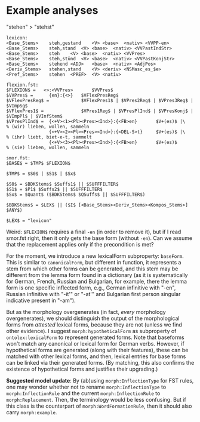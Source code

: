 # Example analyses

"stehen" > "stehst"

    lexicon:
    <Base_Stems>	steh,gestand	<V>	<base>	<nativ>	<VVPP-en>
    <Base_Stems>	steh,stand	<V>	<base>	<nativ>	<VVPastIndStr>
    <Base_Stems>	steh	<V>	<base>	<nativ>	<VVPres>
    <Base_Stems>	steh,stünd	<V>	<base>	<nativ>	<VVPastKonjStr>
    <Base_Stems>	stehend	<ADJ>	<base>	<nativ>	<AdjPos>
    <Deriv_Stems>	stehen,stand	<V>	<deriv>	<NSMasc_es_$e>
    <Pref_Stems>	stehen	<PREF>	<V>	<nativ>

    flexion.fst:
    $FLEXION$ =   <>:<VVPres>		$VVPres$
    $VVPres$ =		{en}:{<>}	$VFlexPresReg$
    $VFlexPresReg$ =			$VFlexPres1$ | $VPres2Reg$ | $VPres3Reg$ | $VImpSg$
    $VFlexPres1$ =				$VPres1Reg$ | $VPresPlInd$ | $VPresKonj$ | $VImpPl$ | $VInfStem$
    $VPresPlInd$ =  {<+V><1><Pl><Pres><Ind>}:{<FB>en}       $V+(es)$ |\     % (wir) lieben, wollen, sammeln
                    {<+V><2><Pl><Pres><Ind>}:{<DEL-S>t}     $V+(es)$ |\     % (ihr) liebt, biet-e-t, sammelt
                    {<+V><3><Pl><Pres><Ind>}:{<FB>en}       $V+(es)$        % (sie) lieben, wollen, sammeln

    smor.fst:
    $BASE$ = $TMP$ $FLEXION$

    $TMP$ = $S0$ | $S1$ | $Sx$

    $S0$ = $BDKStems$ $Suffs1$ || $SUFFFILTER$
    $S1$ = $P1$ $Suffs2$ || $SUFFFILTER$
    $Sx$ = $Quant$ ($BDKStems$ $QSuffs$ || $SUFFFILTER$)

    $BDKStems$ = $LEX$ || ($I$ [<Base_Stems><Deriv_Stems><Kompos_Stems>] $ANY$)

    $LEX$ = "lexicon"

Weird: `$FLEXION$` requires a final `-en` (in order to remove it), but if I read smor.fst right, then it only gets the base form (without `-en`). Can we assume that the replacement applies only if the precondition is met?

For the moment, we introduce a new lexicalForm subproperty: `baseForm`. This is similar to `canonicalForm`, but different in function, it represents a stem from which other forms can be generated, and this stem may be different from the lemma form found in a dictionary (as it is systematically for German, French, Russian and Bulgarian, for example, there the lemma form is one specific inflected form, e.g., German infinitive with "-en", Russian infinitive with "-it'" or "-at'" and Bulgarian first person  singular indicative present in "-am").

But as the morphology overgenerates (in fact, *every* morphology overgenerates), we should distinguish the output of the morphological forms from *attested* lexical forms, because they are not (unless we find other evidence). I suggest `morph:hypotheticalForm` as subproperty of `ontolex:lexicalForm` to represent generated forms.
Note that baseforms won't match any canonical or lexical form for German verbs. However, if hypothetical forms are generated (along with their features), these can be matched with other lexical forms, and then, lexical entries for base forms can be linked via their generated forms. (By matching, this also confirms the existence of hypothetical forms and justifies their upgrading.)

**Suggested model update**: By (ab)using `morph:InflectionType` for FST rules, one may wonder whether not to rename `morph:InflectionType` to `morph:InflectionRule` and the current `morph:InflectionRule` to `morph:Replacement`. Then, the terminology would be less confusing. But if this class is the counterpart of `morph:WordFormationRule`, then it should also carry `morph:example`.
